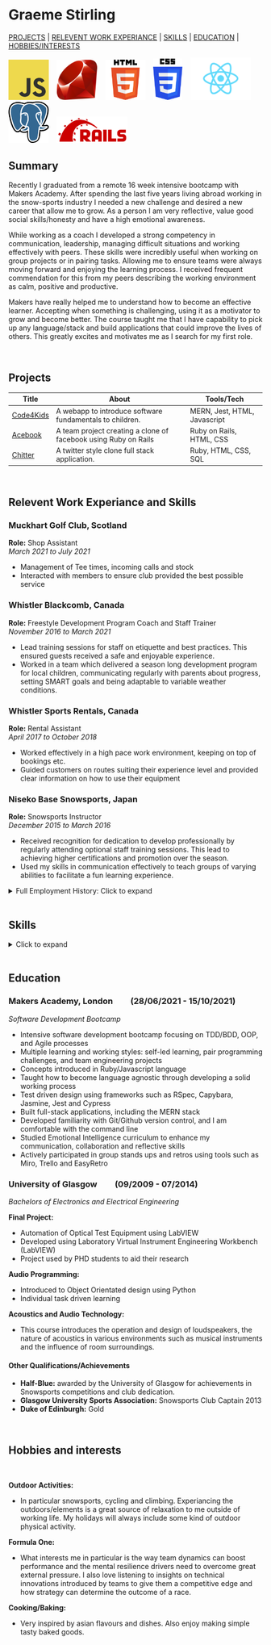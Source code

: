 # Graeme Stirling &nbsp;&nbsp;&nbsp; 

[PROJECTS](https://github.com/gjstirling/CV#relevent-work-experiance) | [RELEVENT WORK EXPERIANCE](https://github.com/gjstirling/CV#relevent-work-experiance) | [SKILLS](https://github.com/gjstirling/CV#relevent-work-experiance) | [EDUCATION](https://github.com/gjstirling/CV#relevent-work-experiance) | [HOBBIES/INTERESTS]()

<img alt="JS" src="js_logo.svg" width="80">&nbsp;&nbsp;&nbsp;
<img alt="RUBY" src="Ruby_logo.svg" width="80">&nbsp;&nbsp;&nbsp;
<img alt="HTML" src="HTML5.svg.png" width="80">&nbsp;&nbsp;&nbsp;
<img alt="CSS" src="CSS3.svg.png" width="58">&nbsp;&nbsp;&nbsp;
<img alt="REACT" src="React-icon.svg.png" width="120">&nbsp;&nbsp;&nbsp;
<img alt="PSQL" src="Postgresql_elephant.svg.png" width="80">&nbsp;&nbsp;&nbsp;
<img alt="RAILS" src="Ruby_On_Rails_Logo.svg.png" width="140">&nbsp;&nbsp;&nbsp;

## Summary

Recently I graduated from a remote 16 week intensive bootcamp with Makers Academy. After spending the last five years living abroad working in the snow-sports industry I needed a new challenge and desired a new career that allow me to grow. As a person I am very reflective, value good social skills/honesty and have a high emotional awareness.

While working as a coach I developed a strong competency in communication, leadership, managing difficult situations and working effectively with peers. These skills were incredibly useful when working on group projects or in pairing tasks. Allowing me to ensure teams were always moving forward and enjoying the learning process. I received frequent commendation for this from my peers describing the working environment as calm, positive and productive.  

Makers have really helped me to understand how to become an effective learner. Accepting when something is challenging, using it as a motivator to grow and become better. The course taught me that I have capability to pick up any language/stack and build applications that could improve the lives of others. This greatly excites and motivates me as I search for my first role.  

<br/>

## Projects

| Title               | About |Tools/Tech       |
| ------------------- | ----- | --------------- |
| [Code4Kids](https://github.com/moby-codes/makers-final-project.git)| A webapp to introduce software fundamentals to children. | MERN, Jest, HTML, Javascript |
| [Acebook](https://github.com/Nicola-Carroll/acebook.git)    | A team project creating a clone of facebook using Ruby on Rails | Ruby on Rails, HTML, CSS  |
| [Chitter](https://github.com/gjstirling/chitter-challenge.git) | A twitter style clone full stack application. |  Ruby, HTML, CSS, SQL  |

<br/>

## Relevent Work Experiance and Skills

### Muckhart Golf Club, Scotland 
**Role:** Shop Assistant <br>
*March 2021 to July 2021*
  - Management of Tee times, incoming calls and stock  
  - Interacted with members to ensure club provided the best possible service

### Whistler Blackcomb, Canada <br>
**Role:** Freestyle Development Program Coach and Staff Trainer  
*November 2016 to March 2021*
  - Lead training sessions for staff on etiquette and best practices. This ensured guests received a safe and enjoyable experience. 
  - Worked in a team which delivered a season long development program for local children, communicating regularly with parents about progress, setting SMART         goals and being adaptable to variable weather conditions.
 
### Whistler Sports Rentals, Canada <br>
**Role:** Rental Assistant <br>
*April 2017 to October 2018*
  - Worked effectively in a high pace work environment, keeping on top of bookings etc. 
  - Guided customers on routes suiting their experience level and provided clear information on how to use their equipment

### Niseko Base Snowsports, Japan <br>
**Role:** Snowsports Instructor   
*December 2015 to March 2016*
 - Received recognition for dedication to develop professionally by regularly attending optional staff training sessions. This lead to achieving higher             certifications and promotion over the season. 
 - Used my skills in communication effectively to teach groups of varying abilities to facilitate a fun learning experience.


<details>
  <summary>Full Employment History: Click to expand</summary>
 
 <br/>
  
## Full Employment History 2011 - Present
  
| Employer, Country | Role |Dates|
| ----------------- | ---- | --- |
|**Muckhart Golf Club**, Scotland|Shop Assistant|March 2021 to July 2021| 
|**The Bottle Shop** , Scotland|Shop Assistant|April 2020 to March 2021 | 
|**Whistler Blackcomb**, Canada|Freestyle Development Program Coach and Staff Trainer|November 2016 to April 2021 |  
|**Thredbo Resort**, Australia|Moguls Coach/Instructor|June 2019 to September 2019|
|**Whistler Sports Rentals**, Canada|Rental Assistant|April 2017 to October 2018   | 
|**Muircot Farmshop**, Scotland|Service Staff|July 2016 to November 2016| 
|**Niseko Base Snowsports**, Japan|Snowsports Instructor|November 2015 to March 2016|
|**Gnomes Alpine Sports**, New Zealand|Ski Boot Fitter|June 2015 to October 2016|
|**Ellis Brigham**, Scotland|Ski Boot Fitter|September 2014 to March 2015 |
|**Snow Factor**, Scotland|Snowsports Instructor|January 2011 to May 2015|
|**Snow Factor**, Scotland|Snowsports Instructor (Full-time during Sabbatical)|September 2012 to September 2013|
  

</details>

<br/>

## Skills

<details>
  <summary>Click to expand</summary>

#### Communication 

Working in teams/pairs on programming challenges with Makers Academy. Using agile processes to break work down into incremental tickets and keeping communication transparent in remote working enviroment.
  
#### Leadership 

Leading clients in dangerious and risky enviroments

#### Problem Solving  

  Keen eye for details 
  Reflective in nature, always trying improve my working process
  Working with challenging pair tasks/team projects 

</details>

<br/>

## Education

### Makers Academy, London &nbsp;  &nbsp; &nbsp;  &nbsp; (28/06/2021 - 15/10/2021) 					
*Software Development Bootcamp*
- Intensive software development bootcamp focusing on TDD/BDD, OOP, and Agile processes
- Multiple learning and working styles: self-led learning, pair programming challenges, and team engineering projects
- Concepts introduced in Ruby/Javascript language 
- Taught how to become language agnostic through developing a solid working process
- Test driven design using frameworks such as RSpec, Capybara, Jasmine, Jest and Cypress
- Built full-stack applications, including the MERN stack
- Developed familiarity with Git/Github version control, and I am comfortable with the command line
- Studied Emotional Intelligence curriculum to enhance my communication, collaboration and reflective skills
- Actively participated in group stands ups and retros using tools such as Miro, Trello and EasyRetro

  
### University of Glasgow &nbsp;  &nbsp; &nbsp;  &nbsp; (09/2009 - 07/2014)

*Bachelors of Electronics and Electrical Engineering*		

**Final Project:** 
- Automation of Optical Test Equipment using LabVIEW
- Developed using Laboratory Virtual Instrument Engineering Workbench (LabVIEW) 
- Project used by PHD students to aid their research 

**Audio Programming:** 
- Introduced to Object Orientated design using Python 
- Individual task driven learning 

**Acoustics and Audio Technology:**
- This course introduces the operation and design of loudspeakers, the nature of acoustics in various environments such as musical instruments and the influence of room surroundings.

 #### Other Qualifications/Achievements

- **Half-Blue:** awarded by the University of Glasgow for achievements in Snowsports competitions and club dedication.
- **Glasgow University Sports Association:** Snowsports Club Captain 2013 
- **Duke of Edinburgh:** Gold

<br/>

## Hobbies and interests 
  <br>
  
**Outdoor Activities:**
- In particular snowsports, cycling and climbing. Experiancing the outdoors/elements is a great source of relaxation to me outside of working life. My holidays will always include some kind of outdoor physical activity.    

**Formula One:**
- What interests me in particular is the way team dynamics can boost performance and the mental resilience drivers need to overcome great external pressure. I also love listening to insights on technical innovations introduced by teams to give them a competitive edge and how strategy can determine the outcome of a race.

**Cooking/Baking:**
- Very inspired by asian flavours and dishes. Also enjoy making simple tasty baked goods. 
